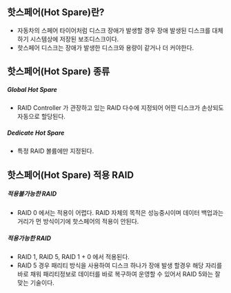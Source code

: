 ## 핫스페어(Hot Spare)란?
- 자동차의 스페어 타이어처럼 디스크 장애가 발생할 경우 장애 발생된 디스크를 대체하기 시스템상에 저장된 보조디스크이다.
- 핫스페어 디스크는 장애가 발생한 디스크와 용량이 같거나 더 커야한다.

## 핫스페어(Hot Spare) 종류
##### Global Hot Spare
- RAID Controller 가 관장하고 있는 RAID 다수에 지정되어 어떤 디스크가 손상되도 자동으로 할당된다.
##### Dedicate Hot Spare
- 특정 RAID 볼륨에만 지정된다.

## 핫스페어(Hot Spare) 적용 RAID
##### 적용불가능한 RAID
- RAID 0 에서는 적용이 어렵다. RAID 자체의 목적은 성능중시이며 데이터 백업과는 거리가 먼 방식이기에 핫스페어의 적용이 안된다.
##### 적용가능한 RAID
- RAID 1, RAID 5, RAID 1 + 0 에서 적용된다.
- RAID 5 경우 패리티 방식을 사용하여 디스크 하나가 장애 발생 할경우 해당 자리를 바로 채워 패리티정보로 데이터를 바로 복구하여 운영할 수 있어서 RAID 5와는 잘 맞는 기술이다.
